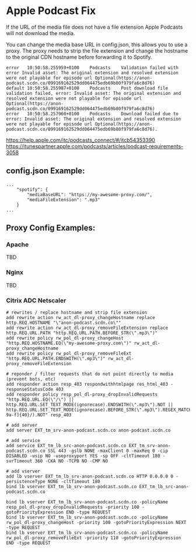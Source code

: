 # Apple Podcast Fix
If the URL of the media file does not have a file extension Apple Podcasts will not download the media.

You can change the media base URL in config.json, this allows you to use a proxy.
The proxy needs to strip the file extension and change the hostname to the original CDN hostname before forwarding it to Spotify.

```
error	10:50:58.255959+0100	Podcasts	Validation failed with error Invalid asset: The original extension and resolved extension were not playable for episode url Optional(https://anon-podcast.scdn.co/099169162529dd064475edb69b80f979fa6c8d76)
default	10:50:58.255987+0100	Podcasts	Post download file validation failed, error: Invalid asset: The original extension and resolved extension were not playable for episode url Optional(https://anon-podcast.scdn.co/099169162529dd064475edb69b80f979fa6c8d76)
error	10:50:58.257960+0100	Podcasts	Download failed due to error: Invalid asset: The original extension and resolved extension were not playable for episode url Optional(https://anon-podcast.scdn.co/099169162529dd064475edb69b80f979fa6c8d76).
```
https://help.apple.com/itc/podcasts_connect/#/itcb54353390
https://itunespartner.apple.com/podcasts/articles/podcast-requirements-3058


## config.json Example:
```
...
    "spotify": {
        "mediaBaseURL": "https://my-awesome-proxy.com/",
        "mediaFileExtension": ".mp3"
    }
...
```

## Proxy Config Examples:
### Apache
TBD

### Nginx
TBD

### Citrix ADC Netscaler
```
# rewrites / replace hostname and strip file extension
add rewrite action rw_act_dl-proxy_changeHostname replace http.REQ.HOSTNAME "\"anon-podcast.scdn.co\""
add rewrite action rw_act_dl-proxy_removeFileExtension replace http.REQ.URL.PATH "http.REQ.URL.PATH.BEFORE_STR(\".mp3\")"
add rewrite policy rw_pol_dl-proxy_changeHost "http.REQ.HOSTNAME.EQ(\"my-awesome-proxy.com\")" rw_act_dl-proxy_changeHostname
add rewrite policy rw_pol_dl-proxy_removeFileExt "http.REQ.URL.PATH.ENDSWITH(\".mp3\")" rw_act_dl-proxy_removeFileExtension

# reponder / filter requests that do not point directly to media (prevent bots, etc)
add responder action resp_403 respondwithhtmlpage res_html_403 -responseStatusCode 403
add responder policy resp_pol_dl-proxy_dropInvalidRequests "http.REQ.URL.EQ(\"/\") || http.REQ.URL.SET_TEXT_MODE(ignorecase).ENDSWITH(\".mp3\").NOT || http.REQ.URL.SET_TEXT_MODE(ignorecase).BEFORE_STR(\".mp3\").REGEX_MATCH(re/[0-9a-f]{40}/).NOT" resp_403

# add server
add server EXT_tm_srv-anon-podcast.scdn.co anon-podcast.scdn.co

# add service
add service EXT_tm_lb_src-anon-podcast.scdn.co EXT_tm_srv-anon-podcast.scdn.co SSL 443 -gslb NONE -maxClient 0 -maxReq 0 -cip DISABLED -usip NO -useproxyport YES -sp OFF -cltTimeout 180 -svrTimeout 360 -CKA NO -TCPB NO -CMP NO

# add vserver
add lb vserver EXT_tm_lb_srv-anon-podcast.scdn.co HTTP 0.0.0.0 0 -persistenceType NONE -cltTimeout 180
bind lb vserver EXT_tm_lb_srv-anon-podcast.scdn.co EXT_tm_lb_src-anon-podcast.scdn.co

bind lb vserver EXT_tm_lb_srv-anon-podcast.scdn.co -policyName resp_pol_dl-proxy_dropInvalidRequests -priority 100 -gotoPriorityExpression END -type REQUEST
bind lb vserver EXT_tm_lb_srv-anon-podcast.scdn.co -policyName rw_pol_dl-proxy_changeHost -priority 100 -gotoPriorityExpression NEXT -type REQUEST
bind lb vserver EXT_tm_lb_srv-anon-podcast.scdn.co -policyName rw_pol_dl-proxy_removeFileExt -priority 110 -gotoPriorityExpression END -type REQUEST
```